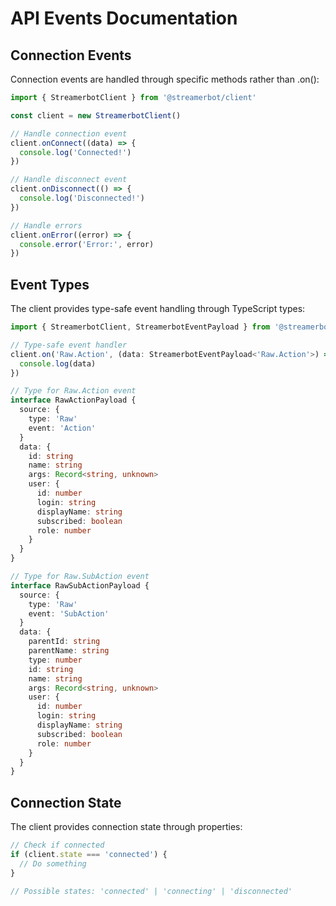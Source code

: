# API Events Documentation

## Connection Events

Connection events are handled through specific methods rather than .on():

```ts
import { StreamerbotClient } from '@streamerbot/client'

const client = new StreamerbotClient()

// Handle connection event
client.onConnect((data) => {
  console.log('Connected!')
})

// Handle disconnect event
client.onDisconnect(() => {
  console.log('Disconnected!')
})

// Handle errors
client.onError((error) => {
  console.error('Error:', error)
})
```

## Event Types

The client provides type-safe event handling through TypeScript types:

```ts
import { StreamerbotClient, StreamerbotEventPayload } from '@streamerbot/client'

// Type-safe event handler
client.on('Raw.Action', (data: StreamerbotEventPayload<'Raw.Action'>) => {
  console.log(data)
})

// Type for Raw.Action event
interface RawActionPayload {
  source: {
    type: 'Raw'
    event: 'Action'
  }
  data: {
    id: string
    name: string
    args: Record<string, unknown>
    user: {
      id: number
      login: string
      displayName: string
      subscribed: boolean
      role: number
    }
  }
}

// Type for Raw.SubAction event
interface RawSubActionPayload {
  source: {
    type: 'Raw'
    event: 'SubAction'
  }
  data: {
    parentId: string
    parentName: string
    type: number
    id: string
    name: string
    args: Record<string, unknown>
    user: {
      id: number
      login: string
      displayName: string
      subscribed: boolean
      role: number
    }
  }
}
```

## Connection State

The client provides connection state through properties:

```ts
// Check if connected
if (client.state === 'connected') {
  // Do something
}

// Possible states: 'connected' | 'connecting' | 'disconnected'